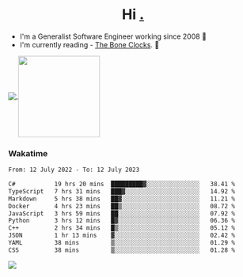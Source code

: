 <h1 align="center">Hi <a href="https://www.hackerrank.com/erasmosaraujo">.</a></h1>
 
- I'm a Generalist Software Engineer working  since 2008 🚀
- I'm currently reading - <a href="https://www.amazon.ca/Bone-Clocks-David-Mitchell/dp/0340921625">The Bone Clocks</a>. 📘
  
<p align="left">
  <a href="https://github.com/erasmosoares/github-readme-stats">
    <img
      align="center"
      src="https://github-readme-stats.vercel.app/api/top-langs/?username=erasmosoares&theme=radical&layout=compact"
    />
  </a>
  <a href="https://github.com/erasmosoares/github-readme-stats">
    <img
      align="center"
      height="165"
      src="https://github-readme-stats.vercel.app/api?username=erasmosoares&theme=radical&count_private=true&show_icons=true&custom_title=Github%20Status&hide=issues"
    />
  </a>
</p>

<!--
 ### Repo 
 
<p align="left">
 <a href="https://github.com/erasmosoares/github-readme-stats">
    <img
      align="center"
      height="165"
      src="https://github-readme-stats.vercel.app/api/pin?username=erasmosoares&repo=sample-node&title_color=fff&icon_color=f9f9f9&text_color=9f9f9f&bg_color=151515"
    />
  </a>
  <a href="https://github.com/erasmosoares/github-readme-stats">
    <img
      align="center"
      height="165"
      src="https://github-readme-stats.vercel.app/api/pin?username=erasmosoares&repo=sample-node&title_color=fff&icon_color=f9f9f9&text_color=9f9f9f&bg_color=151515"
    />
  </a>
</p>
-->

 ### Wakatime 

<!--START_SECTION:waka-->

```txt
From: 12 July 2022 - To: 12 July 2023

C#           19 hrs 20 mins  █████████▓░░░░░░░░░░░░░░░   38.41 %
TypeScript   7 hrs 31 mins   ███▓░░░░░░░░░░░░░░░░░░░░░   14.92 %
Markdown     5 hrs 38 mins   ██▓░░░░░░░░░░░░░░░░░░░░░░   11.21 %
Docker       4 hrs 23 mins   ██▒░░░░░░░░░░░░░░░░░░░░░░   08.72 %
JavaScript   3 hrs 59 mins   ██░░░░░░░░░░░░░░░░░░░░░░░   07.92 %
Python       3 hrs 12 mins   █▓░░░░░░░░░░░░░░░░░░░░░░░   06.36 %
C++          2 hrs 34 mins   █▒░░░░░░░░░░░░░░░░░░░░░░░   05.12 %
JSON         1 hr 13 mins    ▓░░░░░░░░░░░░░░░░░░░░░░░░   02.42 %
YAML         38 mins         ▒░░░░░░░░░░░░░░░░░░░░░░░░   01.29 %
CSS          38 mins         ▒░░░░░░░░░░░░░░░░░░░░░░░░   01.28 %
```

<!--END_SECTION:waka-->

![](https://komarev.com/ghpvc/?username=erasmosoares&color=brightgreen)
